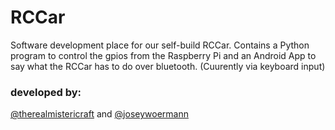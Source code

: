 # RCCar
Software development place for our self-build RCCar. Contains a Python program to control the gpios from the Raspberry Pi and an Android App to say what the RCCar has to do over bluetooth. (Cuurently via keyboard input)

### developed by:
[@therealmistericraft](https://github.com/therealmistericraft/) and [@joseywoermann](https://github.com/joseywoermann/)
